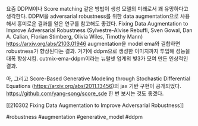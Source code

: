 요즘 DDPM이나 Score matching 같은 방법이 생성 모델의 미래로서 꽤 유망하다고 생각한다. DDPM을 adversarial robustness를 위한 data augmentation으로 사용해서 흥미로운 결과를 얻은 연구를 참고해도 좋겠다.
Fixing Data Augmentation to Improve Adversarial Robustness (Sylvestre-Alvise Rebuffi, Sven Gowal, Dan A. Calian, Florian Stimberg, Olivia Wiles, Timothy Mann)
https://arxiv.org/abs/2103.01946
augmentation을 model ema와 결합하면 robustness가 향상된다는 결과. 거기에 ddpm으로 생성한 이미지까지 투입해 성능을 대폭 향상시킴. cutmix-ema-ddpm이라는 뉴럴넷 업계의 빛3가 모여 만든 인상적인 결과.

아, 그리고 Score-Based Generative Modeling through Stochastic Differential Equations (https://arxiv.org/abs/2011.13456)의 jax 기반 구현이 공개되었다. https://github.com/yang-song/score_sde 한 번 보시는 것도 좋겠다.

[[210302 Fixing Data Augmentation to Improve Adversarial Robustness]]

#robustness #augmentation #generative_model #ddpm